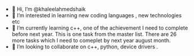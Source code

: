 - 👋 Hi, I’m @khaleelahmedshaik
- 👀 I’m interested in learning new coding languages , new technologies etc
- 🌱 I’m currently learning c++, one of the achievement I need to complete before next year. This is one task from the master list. There are 26 more tasks which I need to comeplet by next year august month.
- 💞️ I’m looking to collaborate on c++, python, device drivers .
